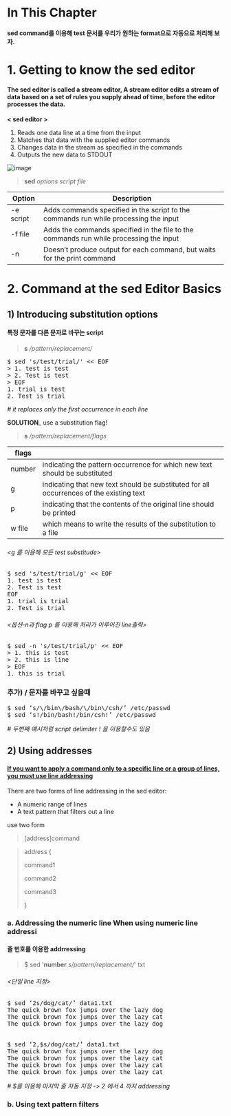 # In This Chapter

#### sed command를 이용해 test 문서를 우리가 원하는 format으로 자동으로 처리해 보자. 
 


# 1. Getting to know the sed editor
#### The sed editor is called a stream editor, A stream editor edits a stream of data based on a set of rules you supply ahead of time, before the editor processes the data.

**< sed editor >**
1. Reads one data line at a time from the input
2. Matches that data with the supplied editor commands
3. Changes data in the stream as specified in the commands
4. Outputs the new data to STDOUT

![image](https://user-images.githubusercontent.com/78835559/112078885-8834a580-8bc2-11eb-8405-82ab1afc06f4.png)




> **sed** *options script file*

|Option |Description|
|-|-|
|-e script| Adds commands specified in the script to the commands run while processing the input|
|-f file| Adds the commands specified in the file to the commands run while processing the input|
|-n| Doesn’t produce output for each command, but waits for the print command|


# 2. Command at the sed Editor Basics

## 1) Introducing  substitution options
#### 특정 문자를 다른 문자로 바꾸는 script
> **s** */pattern/replacement/*
<pre>
$ sed 's/test/trial/' << EOF
> 1. test is test
> 2. Test is test
> EOF
1. trial is test
2. Test is trial
</pre>
*# it replaces only the first occurrence in each line*

**SOLUTION**_ use a substitution flag!
> **s** */pattern/replacement/flags*

|flags||
|-|-|
|number| indicating the pattern occurrence for which new text should be substituted|
|g| indicating that new text should be substituted for all occurrences of the existing text|
|p| indicating that the contents of the original line should be printed|
|w file| which means to write the results of the substitution to a file|

###### <g 를 이용해 모든 test substitude>
<pre>
$ sed 's/test/trial/g' << EOF
1. test is test
2. Test is test
EOF
1. trial is trial
2. Test is trial
</pre>

###### <옵션-n과 flag p 를 이용해 처리가 이루어진 line출력>
<pre>
$ sed -n 's/test/trial/p' << EOF
> 1. this is test
> 2. this is line
> EOF
1. this is trial
</pre>

### 추가) / 문자를 바꾸고 싶을때
<pre>
$ sed ‘s/\/bin\/bash/\/bin\/csh/’ /etc/passwd
$ sed ‘s!/bin/bash!/bin/csh!’ /etc/passwd
</pre>
*# 두번째 예시처럼 script delimiter ! 을 이용할수도 있음*


## 2) Using addresses
#### [If you want to apply a command only to a specific line or a group of lines, you must use line addressing]()

There are two forms of line addressing in the sed editor:
+ A numeric range of lines
+ A text pattern that filters out a line

use two form
> [address]command

> address {
> 
> command1
> 
> command2
> 
> command3
> 
> }


### a. Addressing the numeric line When using numeric line addressi
#### 줄 번호를 이용한 addrressing

> $ sed '**number** *s/pattern/replacement/*' txt

###### <단일 line 지정>
<pre>
$ sed ‘2s/dog/cat/’ data1.txt
The quick brown fox jumps over the lazy dog
The quick brown fox jumps over the lazy cat
The quick brown fox jumps over the lazy dog
</pre>

###### <range of line addresses>
<pre>
$ sed ‘2,$s/dog/cat/’ data1.txt
The quick brown fox jumps over the lazy dog
The quick brown fox jumps over the lazy cat
The quick brown fox jumps over the lazy cat
The quick brown fox jumps over the lazy cat
</pre>
*# $를 이용해 마지막 줄 자동 지정 -> 2 에서 4 까지 addressing*
 
### b. Using text pattern filters
 
 
